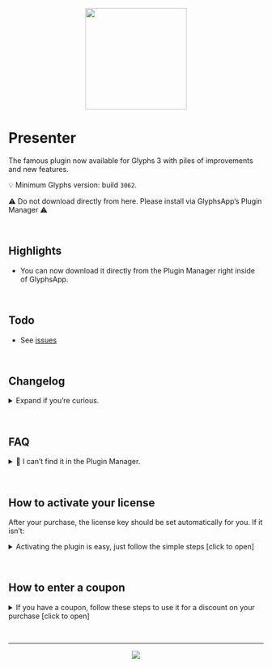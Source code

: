 <p align="center">
<img width="200" height="200" src="https://github.com/Mark2Mark/presenter-plugin/blob/main/.images/{{IMAGE_NAME}}.jpg?raw=true"">
</p>

# Presenter

The famous plugin now available for Glyphs 3 with piles of improvements and new features.

💡 Minimum Glyphs version: build <code>3062</code>.

⚠️ Do not download directly from here. Please install via GlyphsApp’s Plugin Manager ⚠️


&nbsp;
## Highlights

- You can now download it directly from the Plugin Manager right inside of GlyphsApp.

&nbsp;
## Todo

- See [issues](https://github.com/Mark2Mark/presenter-plugin/issues)

&nbsp;
## Changelog

<details><summary>Expand if you’re curious.</summary>

### v2.0.0

- New in GlyphsApp's Plugin Manager
- Add menu item "Open Registration Window"

</details>

&nbsp;
## FAQ
<details><summary>🙋 I can’t find it in the Plugin Manager.</summary>
➡️ You need to check if your GlyphsApp build is higher than <code>3062</code>.  
If Glyphs doesn’t offer you a high enough version, enable activate GlyphsApp <code>Preferences</code> > <code>"Updates"</code> > <code>“Show cutting edge versions”</code>. Note: you can have several GlyphsApp versions
</details>

&nbsp;
## How to activate your license<a id="how-to-activate-your-license"></a>  
After your purchase, the license key should be set automatically for you. If it isn’t:  
<details><summary>Activating the plugin is easy, just follow the simple steps [click to open]</summary>
<ol>
  <li>👉 Make sure you have GlyphsApp 3 build <code>3062</code> or higher.</li>
  <li>👉 If you haven't already, download the plugin directly in the GlyphsApp Plugin Manager and restart GlyphsApp once.</li>
  <li>👉 When you activate the plugin, you'll be prompted with a window*, click the <code>"Enter License"</code> button.</li>
  <li>👉 On the screen that opens enter your Email address, and the license code from your Email.</li>
  <li>👉 When you've completed the above, just click the <code>"Activate License"</code> button. Within a few seconds your product should be activated for full use!</li>
</ol>

*) If the window doesn’t show, you can right-click into the Edit Tab (that’s the window where you do your drawings) and in the context menu click <code>"Purchase Presenter"</code>. Alternatively you can right click into the plugin’s Preview box and click <code>"Open Registration Window"</code>.
</details>

&nbsp;
## How to enter a coupon
<details><summary>If you have a coupon, follow these steps to use it for a discount on your purchase [click to open]</summary>
<ol>
  <li>👉 Make sure you have GlyphsApp 3 build <code>3062</code> or higher.</li>
  <li>👉 If you haven't already, download the plugin directly in the GlyphsApp Plugin Manager and restart GlyphsApp once.</li>
  <li>👉 When you activate the plugin, you'll be prompted with a window*, click the <code>"Buy Now"</code> button.</li>
  <li>👉 On the screen that opens enter your Email address, and click <code>»Continue«</code>.</li>
  <li>👉 Follow the form until it asks you to pay. But now click <code>»Add Coupon«</code> and then continue to pay.</li>
  <li>👉 On success you should get an Email with a licence code.</li>
  <li>👉 Use that to activate your license <a href="#how-to-activate-your-license"> (steps here).</a> </li>
</ol>

⚠️ Note: The Coupon is **not** the License Code. Please don’t enter the Coupon Code into the field for your License Code!

*) If the window doesn’t show, you can right-click into the Edit Tab (that’s the window where you do your drawings) and in the context menu click <code>"Purchase Presenter"</code>. Alternatively you can right click into the plugin’s Preview box and click <code>"Open Registration Window"</code>.

If you can’t see the <code>»Add Coupon«</code>, that’s likely to a reported GlyphsApp bug, switching to Dark Mode and opening the window again might solve it.
</details>

&nbsp;

---

<p align="center">
  <img src="https://github.com/Mark2Mark/presenter-plugin/blob/main/.images/{{IMAGE_NAME}}.jpg?raw=true">
</p>
